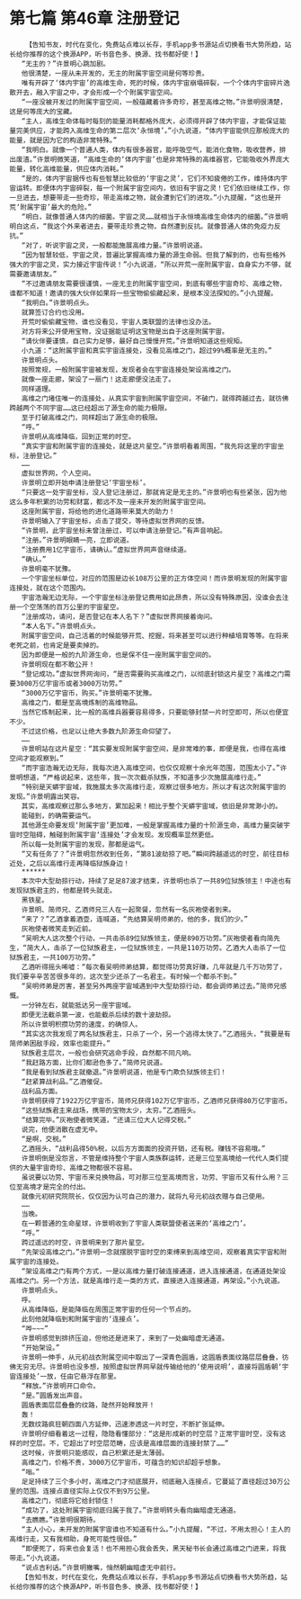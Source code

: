 # 第七篇 第46章 注册登记
        【告知书友，时代在变化，免费站点难以长存，手机app多书源站点切换看书大势所趋，站长给你推荐的这个换源APP，听书音色多、换源、找书都好使！】
       “无主的？”许景明心跳加剧。
       他很清楚，一座从未开发的，无主的附属宇宙空间是何等珍贵。
       唯有开辟了‘体内宇宙’的高维生命，死的时候，体内宇宙崩塌碎裂，一个个体内宇宙碎片逸散开去，融入宇宙之中，才会形成一个个附属宇宙空间。
       “一座没被开发过的附属宇宙空间，一般蕴藏着许多奇珍，甚至高维之物。”许景明很清楚，这是何等庞大的宝藏。
       “主人，高维生命体每时每刻的能量消耗都格外庞大，必须得开辟了体内宇宙，才能保证能量完美供应，才能跨入高维生命的第二层次‘永恒境’。”小九说道，“体内宇宙能供应那般庞大的能量，就是因为它的构造非常特殊。”
       “我明白。就像一个普通人类，体内有很多器官，能呼吸空气，能消化食物，吸收营养，排出废渣。”许景明微笑道，“高维生命的‘体内宇宙’也是非常特殊的高维器官，它能吸收外界庞大能量，转化高维能量，供应体内消耗。”
       “是的，体内宇宙据传也有些智慧比较低的‘宇宙之灵’，它们不知疲倦的工作，维持体内宇宙运转。即便体内宇宙碎裂，每一个附属宇宙空间内，依旧有宇宙之灵！它们依旧继续工作，你一旦进去，想要带走一些奇珍，带走高维之物，就会遭到它们的进攻。”小九提醒，“这也是开荒‘附属宇宙’最大的危险。”
       “明白，就像普通人体内的细菌。宇宙之灵……就相当于永恒境高维生命体内的细菌。”许景明明白这点，“我这个外来者进去，要带走珍贵之物，自然遭到反抗。就像普通人体的免疫力反抗。”
       “对了，听说宇宙之灵，一般都能施展高维力量。”许景明说道。
       “因为智慧较低，宇宙之灵，普遍比掌握高维力量的源生命弱。但我了解到的，也有些格外强大的宇宙之灵，实力接近宇宙传说！”小九说道，“所以开荒一座附属宇宙，自身实力不够，就需要邀请朋友。”
       “不过邀请朋友需要很谨慎，一座无主的附属宇宙空间，到底有哪些宇宙奇珍、高维之物，谁都不知道！邀请的强大伙伴如果将一些宝物偷偷藏起来，是根本没法探知的。”小九提醒。
       “我明白。”许景明点头。
       就算签订合约也没用。
       开荒时偷偷藏宝物，谁也没看见，宇宙人类联盟的法律也没办法。
       对方将来公开使用宝物，没证据能证明这宝物是出自于这座附属宇宙。
       “请伙伴要谨慎，自己实力足够，最好自己慢慢开荒。”许景明知道这些规矩。
       小九道：“这附属宇宙和真实宇宙连接处，没看见高维之门，超过99%概率是无主的。”
       许景明点头。
       按照常规，一般附属宇宙被发现，发现者会在宇宙连接处架设高维之门。
       就像一座走廊，架设了一扇门！这走廊便没法走了。
       同样道理。
       高维之门堵住唯一的连接处，从真实宇宙到附属宇宙空间，不破门，就得跨越过去，就彷佛跨越两个不同宇宙……这已经超出了源生命的能力极限。
       至于打破高维之门，同样超出了源生命的极限。
       “呼。”
       许景明从高维降临，回到正常的时空。
       “真实宇宙和附属宇宙的连接处，就是这片星空。”许景明看着周围，“我先将这里的宇宙坐标，注册登记。”
       ……
       虚拟世界网，个人空间。
       许景明立即开始申请注册登记‘宇宙坐标’。
       “只要这一处宇宙坐标，没人登记注册过，那就肯定是无主的。”许景明也有些紧张，因为他这么多年积累的功劳和财富，都远不及一座未开发的附属宇宙空间。
       这座附属宇宙，将给他的进化道路带来莫大的助力！
       许景明输入了宇宙坐标，点击了提交，等待虚拟世界网的反馈。
       “许景明，此宇宙坐标未曾注册过，可以申请注册登记。”有声音响起。
       “注册。”许景明眼睛一亮，立即说道。
       “注册费用1亿宇宙币，请确认。”虚拟世界网声音继续道。
       “确认。”
       许景明毫不犹豫。
       一个宇宙坐标单位，对应的范围是边长108万公里的正方体空间！而许景明发现的附属宇宙连接处，就在这个范围内。
       宇宙浩瀚无边无际，一个宇宙坐标注册登记费用如此昂贵，所以没有特殊原因，没谁会去注册一个空荡荡的百万公里的宇宙星空。
       “注册成功，请问，是否登记在本人名下？”虚拟世界网接着询问。
       “本人名下。”许景明点头。
       附属宇宙空间，自己活着的时候能够开荒、挖掘，将来甚至可以进行种植培育等等。在将来老死之前，也肯定是要卖掉的。
       因为即便是一般的九阶源生命，也是保不住一座附属宇宙空间的。
       许景明现在都不敢公开！
       “登记成功。”虚拟世界网询问，“是否需要购买高维之门，以彻底封锁这片星空？高维之门需要3000万亿宇宙币或者3000万功劳。”
       “3000万亿宇宙币，购买。”许景明毫不犹豫。
       高维之门，都是至高境炼制的高维物品。
       当然它炼制起来，比一般的高维兵器要容易得多，只要能够封禁一片时空即可，所以也便宜不少。
       不过这价格，也足以让绝大多数九阶源生命仰望了。
       ……
       许景明站在这片星空：“其实要发现附属宇宙空间，是非常难的事，即便是我，也得在高维空间才能观察到。”
       “而宇宙浩瀚无边无际，我每次进入高维空间，也仅仅观察十余光年范围，范围太小了。”许景明想道，“严格说起来，这些年，我一次次截杀狱族，不知道多少次施展高维行走。”
       “特别是天蟒宇宙域，我施展太多次高维行走，观察过很多地方。所以才有这次附属宇宙的发现。”许景明露出笑容。
       其实，高维观察过那么多地方，累加起来！相比于整个天蟒宇宙域，依旧是非常渺小的。
       能碰到，的确需要运气。
       其他源生命要发现‘附属宇宙’更加难，一般是掌握高维力量的十阶源生命，高维力量突破宇宙时空阻碍，触碰到附属宇宙‘连接处’才会发现。发现概率显然更低。
       所以每一处附属宇宙的发现，那都是运气。
       “又有任务了？”许景明忽然收到任务，“第81波劫掠了吧。”瞬间跨越遥远的时空，前往目标近处，之后以高维行走再降临狱族身边！
       ******
       本次中大型劫掠行动，持续了足足87波才结束，许景明也杀了一共89位狱族领主！中途也有发现狱族君主的，他都是转头就走。
       黑铁星。
       许景明、简师兄、乙酒师兄三人在一起聚餐，忽然有一名灰袍使者到来。
       “来了？”乙酒拿着酒壶，连喊道，“先结算吴明师弟的，他的多，我们的少。”
       灰袍使者微笑走到近前。
       “吴明大人这次整个行动，一共击杀89位狱族领主，便是890万功劳。”灰袍使者看向简先生，“简大人，击杀了一位狱族君主，一位狱族领主，一共是110万功劳。乙酒大人击杀了一位狱族君主，一共100万功劳。”
       乙酒听得摇头唏嘘：“每次看吴明师弟结算，都觉得功劳真好赚，几年就是几千万功劳了，我们要辛辛苦苦很多年的，这次至少还杀了一名君主。有时候一个都杀不到。”
       “吴明师弟是厉害，甚至另外两座宇宙域遇到中大型劫掠行动，都会调师弟过去。”简师兄感慨。
       一分钟左右，就能抵达另一座宇宙域。
       即便无法截杀第一波，也能截杀后续的数十波劫掠。
       所以许景明积攒功劳的速度，的确惊人。
       “其实这次我发现了两名狱族君主，只杀了一个，另一个逃得太快了。”乙酒摇头，“我要是有简师弟困敌手段，效率也能提升。”
       狱族君主层次，一般也会研究逃命手段，自然都不同凡响。
       “我赶路方面，比你们都逊色多了。”简师兄说道。
       “我是看到狱族君主就撤退。”许景明说道，他是专门欺负狱族领主们！
       “赶紧算战利品。”乙酒催促。
       战利品方面。
       许景明获得了1922万亿宇宙币，简师兄获得102万亿宇宙币，乙酒师兄获得80万亿宇宙币。
       “这些狱族君主来战场，携带的宝物太少，太穷。”乙酒摇头。
       “结算完毕。”灰袍使者微笑道，“还请三位大人记得交税。”
       说完，他便消散在虚无中。
       “是啊，交税。”
       乙酒摇头，“战利品得50%税，以后方方面面的投资开销，还有税。赚钱不容易哦。”
       许景明倒是没怨言，不管是维持整个宇宙人类族群运转，还是三位至高境给一代代人类们提供的大量宇宙奇珍、高维之物都很不容易。
       虽说要以功劳、宇宙币来兑换物品，可对那三位至高境而言，功劳、宇宙币又有什么用？三位至高境才是完全的付出。
       就像元初研究院院长，仅仅因为认可自己的潜力，就将九号元初战衣赠与自己使用。
       ……
       当晚。
       在一颗普通的生命星球，许景明收到了宇宙人类联盟使者送来的‘高维之门’。
       “呼。”
       跨过遥远的时空，许景明来到了那片星空。
       “先架设高维之门。”许景明一念就摆脱宇宙时空的束缚来到高维空间，观察着真实宇宙和附属宇宙的连接处。
       “架设高维之门有两个方式，一是以高维力量打破连接通道，进入连接通道，在通道处架设高维之门。另一个方法，就是高维行走一类的方式，直接进入连接通道，再架设。”小九说道。
       许景明点头。
       呼。
       从高维降临，是能降临在周围正常宇宙的任何一个节点的。
       此刻他就降临到和附属宇宙的‘连接点’。
       “哗~~~”
       许景明感觉到排挤压迫，但他还是进来了，来到了一处幽暗虚无通道。
       “开始架设。”
       许景明一伸手，从元初战衣附属空间中取出了一深青色圆盾，这圆盾表面纹路层层叠叠，彷佛无穷无尽。许景明也没多想，按照虚拟世界网早就传输给他的‘使用说明’，直接将圆盾朝‘宇宙连接处’一放，任由它悬浮在那里。
       “释放。”许景明开口命令。
       “是。”圆盾发出声音。
       圆盾表面层层叠叠的纹路，陡然开始释放开！
       轰！
       无数纹路疯狂朝四面八方延伸，迅速渗透这一片时空，不断扩张延伸。
       许景明仔细看着这一过程，隐隐看懂部分：“这是形成新的时空层？正常宇宙时空，没有这样的时空层。不，它超出了时空层范畴，应该是高维层面的连接封禁了……”
       这时候，许景明只能感叹，自己积累还是太薄弱。
       高维之门，价格不贵，3000万亿宇宙币，可蕴含的知识却超乎想象。
       “嗡。”
       足足持续了三个多小时，高维之门才彻底展开，彻底融入连接点，它蔓延了直径超过30万公里的范围。连接点直径实际上仅仅不到9万公里。
       高维之门，彻底将它给封锁住！
       “成功了，这处附属宇宙彻底归属于我了。”许景明转头看向幽暗虚无通道。
       “去瞧瞧。”许景明很期待。
       “主人小心，未开发的附属宇宙谁也不知道有什么。”小九提醒，“不过，不用太担心！主人的高维行走，又有我相助，身死可能性很低。”
       “即便死了，将来也会复活！也不用担心我会丢失，黑天秘书长会通过高维之门进来，将我带走。”小九说道。
       “说点吉利话。”许景明撇嘴，悄然朝幽暗虚无中前行。
       【告知书友，时代在变化，免费站点难以长存，手机app多书源站点切换看书大势所趋，站长给你推荐的这个换源APP，听书音色多、换源、找书都好使！】
